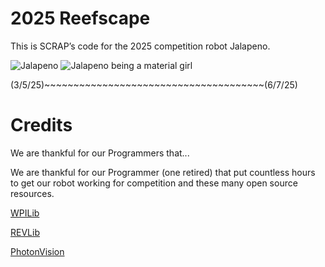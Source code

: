 # 2025 Reefscape
This is SCRAP’s code for the 2025 competition robot Jalapeno.

![Jalapeno](https://github.com/user-attachments/assets/c2132e90-67de-4c38-b4c4-713de08de762) ![Jalapeno being a material girl](https://github.com/user-attachments/assets/27415291-de37-42d6-af5a-34e4e846342c)


(3/5/25)~~~~~~~~~~~~~~~~~~~~~~~~~~~~~~~~~~~~~~(6/7/25)






# Credits 
We are thankful for our Programmers that...

We are thankful for our Programmer (one retired) that put countless hours to get our robot working for competition and these many open source resources.  

[WPILib](https://wpilib.org/)

[REVLib](https://docs.revrobotics.com/revlib)

[PhotonVision](https://photonvision.org/)

